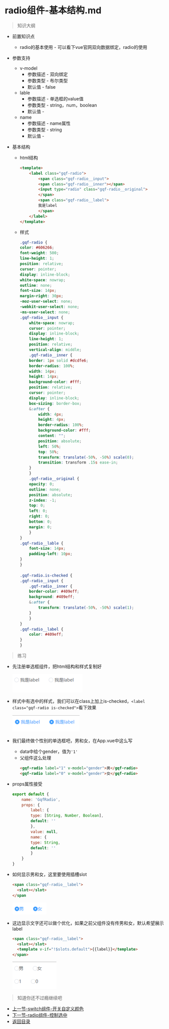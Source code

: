 # radio组件-基本结构.md

> 知识大纲

* 前置知识点
    * radio的基本使用 - 可以看下vue官网双向数据绑定，radio的使用

* 参数支持
    * v-model
        * 参数描述 - 双向绑定
        * 参数类型 - 布尔类型
        * 默认值 - false
    * lable
        * 参数描述 - 单选框的value值
        * 参数类型 - string，num，boolean
        * 默认值 - 
    * name
        * 参数描述 - name属性 
        * 参数类型 - string
        * 默认值 -    

* 基本结构
    * html结构
        ```html
        <template>
            <label class="gqf-radio">
                <span class="gqf-radio__input">
                <span class="gqf-radio__inner"></span>
                <input type="radio" class="gqf-radio__original">
                </span>
                <span class="gqf-radio__label">
                我是label
                </span>
            </label>
        </template>        
        ```
    * 样式
        ```scss
        .gqf-radio {
        color: #606266;
        font-weight: 500;
        line-height: 1;
        position: relative;
        cursor: pointer;
        display: inline-block;
        white-space: nowrap;
        outline: none;
        font-size: 14px;
        margin-right: 30px;
        -moz-user-select: none;
        -webkit-user-select: none;
        -ms-user-select: none;
        .gqf-radio__input {
            white-space: nowrap;
            cursor: pointer;
            display: inline-block;
            line-height: 1;
            position: relative;
            vertical-align: middle;
            .gqf-radio__inner {
            border: 1px solid #dcdfe6;
            border-radius: 100%;
            width: 14px;
            height: 14px;
            background-color: #fff;
            position: relative;
            cursor: pointer;
            display: inline-block;
            box-sizing: border-box;
            &:after {
                width: 4px;
                height: 4px;
                border-radius: 100%;
                background-color: #fff;
                content: "";
                position: absolute;
                left: 50%;
                top: 50%;
                transform: translate(-50%, -50%) scale(0);
                transition: transform .15s ease-in;
            }
            }
            .gqf-radio__original {
            opacity: 0;
            outline: none;
            position: absolute;
            z-index: -1;
            top: 0;
            left: 0;
            right: 0;
            bottom: 0;
            margin: 0;
            }
        }
        .gqf-radio__lable {
            font-size: 14px;
            padding-left: 10px;
        }
        }

        .gqf-radio.is-checked {
        .gqf-radio__input {
            .gqf-radio__inner {
            border-color: #409eff;
            background: #409eff;
            &:after {
                transform: translate(-50%, -50%) scale(1);
            }
            }
        }
        .gqf-radio__label {
            color: #409eff;
        }
        }        
        ```

> 练习

* 先注册单选框组件，把html结构和样式复制好

    ![](./images/基本架子.jpg)

* 样式中有选中的样式，我们可以在class上加上is-checked，`<label class="gqf-radio is-checked">`看下效果  

    ![](./images/选中的样式.jpg)

* 我们最终做个性别的单选框吧，男和女，在App.vue中这么写
    * data中给个gender，值为`'1'`    
    * 父组件这么处理
        ```html
        <gqf-radio label="1" v-model="gender">男</gqf-radio>
        <gqf-radio label="0" v-model="gender">女</gqf-radio>        
        ```

* props属性接受
    ```js
    export default {
        name: 'GqfRadio',
        props: {
            label: {
            type: [String, Number, Boolean],
            default: ''
            },
            value: null,
            name: {
            type: String,
            default: ''
            }
        }
    }    
    ```
* 如何显示男和女，这里要使用插槽slot   
    ```html
    <span class="gqf-radio__label">
      <slot></slot>
    </span    
    ```

    ![](./images/显示男和女.jpg)

* 这边显示文字还可以做个优化，如果之前父组件没有传男和女，默认希望展示label  
    ```html
    <span class="gqf-radio__label">
      <slot></slot>
      <template v-if="!$slots.default">{{label}}</template>
    </span>    
    ```

    ![](./images/默认展示label.jpg)


> 知道你还不过瘾继续吧       

* [上一节-switch组件-开关自定义颜色](../19-switch组件-添加input框/switch组件-添加input框.md)
* [下一节-radio组件-控制选中](../21-radio组件-控制选中/radio组件-控制选中.md)
* [返回目录](../../README.md)